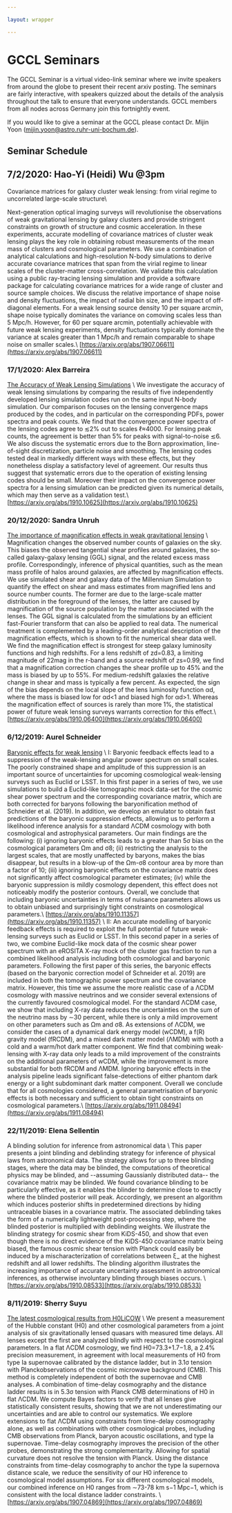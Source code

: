 ```yaml
---

layout: wrapper

---
```


# GCCL Seminars

The GCCL Seminar is a virtual video-link seminar where we invite speakers from around the globe to present their recent arxiv posting.   The seminars are fairly interactive, with speakers quizzed about the details of the analysis throughout the talk to ensure that everyone understands.   GCCL members from all nodes across Germany join this fortnightly event.    

If you would like to give a seminar at the GCCL please contact Dr. Mijin Yoon (mijin.yoon@astro.ruhr-uni-bochum.de).

## Seminar Schedule

## 7/2/2020: Hao-Yi (Heidi) Wu @3pm

Covariance matrices for galaxy cluster weak lensing: from virial regime to uncorrelated large-scale structure\

Next-generation optical imaging surveys will revolutionise the observations of weak gravitational lensing by galaxy clusters and provide stringent constraints on growth of structure and cosmic acceleration. In these experiments, accurate modelling of covariance matrices of cluster weak lensing plays the key role in obtaining robust measurements of the mean mass of clusters and cosmological parameters. We use a combination of analytical calculations and high-resolution N-body simulations to derive accurate covariance matrices that span from the virial regime to linear scales of the cluster-matter cross-correlation. We validate this calculation using a public ray-tracing lensing simulation and provide a software package for calculating covariance matrices for a wide range of cluster and source sample choices. We discuss the relative importance of shape noise and density fluctuations, the impact of radial bin size, and the impact of off-diagonal elements. For a weak lensing source density 10 per square arcmin, shape noise typically dominates the variance on comoving scales less than 5 Mpc/h. However, for 60 per square arcmin, potentially achievable with future weak lensing experiments, density fluctuations typically dominate the variance at scales greater than 1 Mpc/h and remain comparable to shape noise on smaller scales.\\
[https://arxiv.org/abs/1907.06611](https://arxiv.org/abs/1907.06611)

### 17/1/2020: Alex Barreira

[The Accuracy of Weak Lensing Simulations](assets/talk_slides/talk_AlexBarreira.pdf) \\
We investigate the accuracy of weak lensing simulations by comparing the results of five independently developed lensing simulation codes run on the same input N-body simulation. Our comparison focuses on the lensing convergence maps produced by the codes, and in particular on the corresponding PDFs, power spectra and peak counts. We find that the convergence power spectra of the lensing codes agree to ≲2% out to scales ℓ≈4000. For lensing peak counts, the agreement is better than 5% for peaks with signal-to-noise ≲6. We also discuss the systematic errors due to the Born approximation, line-of-sight discretization, particle noise and smoothing. The lensing codes tested deal in markedly different ways with these effects, but they nonetheless display a satisfactory level of agreement. Our results thus suggest that systematic errors due to the operation of existing lensing codes should be small. Moreover their impact on the convergence power spectra for a lensing simulation can be predicted given its numerical details, which may then serve as a validation test.\\
[https://arxiv.org/abs/1910.10625](https://arxiv.org/abs/1910.10625)


### 20/12/2020: Sandra Unruh

[The importance of magnification effects in weak gravitational lensing](assets/talk_slides/Unruh_GCCL_seminar_20Dec2019.pdf) \\
Magnification changes the observed number counts of galaxies on the sky. This biases the observed tangential shear profiles around galaxies, the so-called galaxy-galaxy lensing (GGL) signal, and the related excess mass profile. Correspondingly, inference of physical quantities, such as the mean mass profile of halos around galaxies, are affected by magnification effects. We use simulated shear and galaxy data of the Millennium Simulation to quantify the effect on shear and mass estimates from magnified lens and source number counts. The former are due to the large-scale matter distribution in the foreground of the lenses, the latter are caused by magnification of the source population by the matter associated with the lenses. The GGL signal is calculated from the simulations by an efficient fast-Fourier transform that can also be applied to real data. The numerical treatment is complemented by a leading-order analytical description of the magnification effects, which is shown to fit the numerical shear data well. We find the magnification effect is strongest for steep galaxy luminosity functions and high redshifts. For a lens redshift of zd=0.83, a limiting magnitude of 22mag in the r-band and a source redshift of zs=0.99, we find that a magnification correction changes the shear profile up to 45% and the mass is biased by up to 55%. For medium-redshift galaxies the relative change in shear and mass is typically a few percent. As expected, the sign of the bias depends on the local slope of the lens luminosity function αd, where the mass is biased low for αd<1 and biased high for αd>1. Whereas the magnification effect of sources is rarely than more 1%, the statistical power of future weak lensing surveys warrants correction for this effect.\\
[https://arxiv.org/abs/1910.06400](https://arxiv.org/abs/1910.06400)

### 6/12/2019: Aurel Schneider

[Baryonic effects for weak lensing](assets/talk_slides/GCCL2019_Aurel_Schneider.pdf) \\
I: Baryonic feedback effects lead to a suppression of the weak-lensing angular power spectrum on small scales. The poorly constrained shape and amplitude of this suppression is an important source of uncertainties for upcoming cosmological weak-lensing surveys such as Euclid or LSST. In this first paper in a series of two, we use simulations to build a Euclid-like tomographic mock data-set for the cosmic shear power spectrum and the corresponding covariance matrix, which are both corrected for baryons following the baryonification method of Schneider et al. (2019). In addition, we develop an emulator to obtain fast predictions of the baryonic suppression effects, allowing us to perform a likelihood inference analysis for a standard ΛCDM cosmology with both cosmological and astrophysical parameters. Our main findings are the following: (i) ignoring baryonic effects leads to a greater than 5σ bias on the cosmological parameters Ωm and σ8; (ii) restricting the analysis to the largest scales, that are mostly unaffected by baryons, makes the bias disappear, but results in a blow-up of the Ωm-σ8 contour area by more than a factor of 10; (iii) ignoring baryonic effects on the covariance matrix does not significantly affect cosmological parameter estimates; (iv) while the baryonic suppression is mildly cosmology dependent, this effect does not noticeably modify the posterior contours. Overall, we conclude that including baryonic uncertainties in terms of nuisance parameters allows us to obtain unbiased and surprisingly tight constraints on cosmological parameters.\\
[https://arxiv.org/abs/1910.11357](https://arxiv.org/abs/1910.11357) \\
II: An accurate modelling of baryonic feedback effects is required to exploit the full potential of future weak-lensing surveys such as Euclid or LSST. In this second paper in a series of two, we combine Euclid-like mock data of the cosmic shear power spectrum with an eROSITA X-ray mock of the cluster gas fraction to run a combined likelihood analysis including both cosmological and baryonic parameters. Following the first paper of this series, the baryonic effects (based on the baryonic correction model of Schneider et al. 2019) are included in both the tomographic power spectrum and the covariance matrix. However, this time we assume the more realistic case of a ΛCDM cosmology with massive neutrinos and we consider several extensions of the currently favoured cosmological model. For the standard ΛCDM case, we show that including X-ray data reduces the uncertainties on the sum of the neutrino mass by ∼30 percent, while there is only a mild improvement on other parameters such as Ωm and σ8. As extensions of ΛCDM, we consider the cases of a dynamical dark energy model (wCDM), a f(R) gravity model (fRCDM), and a mixed dark matter model (ΛMDM) with both a cold and a warm/hot dark matter component. We find that combining weak-lensing with X-ray data only leads to a mild improvement of the constraints on the additional parameters of wCDM, while the improvement is more substantial for both fRCDM and ΛMDM. Ignoring baryonic effects in the analysis pipeline leads significant false-detections of either phantom dark energy or a light subdominant dark matter component. Overall we conclude that for all cosmologies considered, a general parametrisation of baryonic effects is both necessary and sufficient to obtain tight constraints on cosmological parameters.\\
[https://arxiv.org/abs/1911.08494](https://arxiv.org/abs/1911.08494)



### 22/11/2019: Elena Sellentin
A blinding solution for inference from astronomical data \\
This paper presents a joint blinding and deblinding strategy for inference of physical laws from astronomical data. The strategy allows for up to three blinding stages, where the data may be blinded, the computations of theoretical physics may be blinded, and --assuming Gaussianly distributed data-- the covariance matrix may be blinded. We found covariance blinding to be particularly effective, as it enables the blinder to determine close to exactly where the blinded posterior will peak. Accordingly, we present an algorithm which induces posterior shifts in predetermined directions by hiding untraceable biases in a covariance matrix. The associated deblinding takes the form of a numerically lightweight post-processing step, where the blinded posterior is multiplied with deblinding weights. We illustrate the blinding strategy for cosmic shear from KiDS-450, and show that even though there is no direct evidence of the KiDS-450 covariance matrix being biased, the famous cosmic shear tension with Planck could easily be induced by a mischaracterization of correlations between ξ_ at the highest redshift and all lower redshifts. The blinding algorithm illustrates the increasing importance of accurate uncertainty assessment in astronomical inferences, as otherwise involuntary blinding through biases occurs. \\
[https://arxiv.org/abs/1910.08533](https://arxiv.org/abs/1910.08533)

### 8/11/2019: Sherry Suyu 
[The latest cosmological results from H0LiCOW](assets/talk_slides/Suyu_GCCL_seminar_8Nov2019.pdf) \\
We present a measurement of the Hubble constant (H0) and other cosmological parameters from a joint analysis of six gravitationally lensed quasars with measured time delays. All lenses except the first are analyzed blindly with respect to the cosmological parameters. In a flat ΛCDM cosmology, we find H0=73.3+1.7−1.8, a 2.4% precision measurement, in agreement with local measurements of H0 from type Ia supernovae calibrated by the distance ladder, but in 3.1σ tension with Planckobservations of the cosmic microwave background (CMB). This method is completely independent of both the supernovae and CMB analyses. A combination of time-delay cosmography and the distance ladder results is in 5.3σ tension with Planck CMB determinations of H0 in flat ΛCDM. We compute Bayes factors to verify that all lenses give statistically consistent results, showing that we are not underestimating our uncertainties and are able to control our systematics. We explore extensions to flat ΛCDM using constraints from time-delay cosmography alone, as well as combinations with other cosmological probes, including CMB observations from Planck, baryon acoustic oscillations, and type Ia supernovae. Time-delay cosmography improves the precision of the other probes, demonstrating the strong complementarity. Allowing for spatial curvature does not resolve the tension with Planck. Using the distance constraints from time-delay cosmography to anchor the type Ia supernova distance scale, we reduce the sensitivity of our H0 inference to cosmological model assumptions. For six different cosmological models, our combined inference on H0 ranges from ∼73-78 km s−1 Mpc−1, which is consistent with the local distance ladder constraints. \\
[https://arxiv.org/abs/1907.04869](https://arxiv.org/abs/1907.04869)

